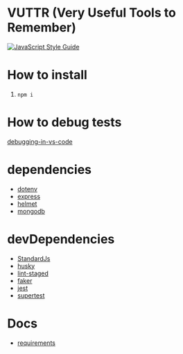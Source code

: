 # VUTTR (Very Useful Tools to Remember)
[![JavaScript Style Guide](https://img.shields.io/badge/code_style-standard-brightgreen.svg)](https://standardjs.com)

# How to install

1. `npm i`

# How to debug tests

[debugging-in-vs-code](https://jestjs.io/docs/troubleshooting#debugging-in-vs-code)


# dependencies
- [dotenv](https://github.com/motdotla/dotenv)
- [express](https://github.com/expressjs/express)
- [helmet](https://github.com/helmetjs/helmet)
- [mongodb](https://github.com/mongodb/node-mongodb-native)
# devDependencies

- [StandardJs](https://standardjs.com/)
- [husky](https://typicode.github.io/husky/#/)
- [lint-staged](https://github.com/okonet/lint-staged)
- [faker](https://github.com/Marak/Faker.js)
- [jest](https://github.com/facebook/jest)
- [supertest](https://github.com/visionmedia/supertest)

# Docs

- [requirements](./docs/index.md)